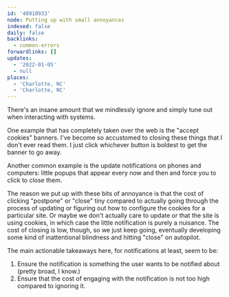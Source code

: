```yaml
---
id: '40910933'
node: Putting up with small annoyances
indexed: false
daily: false
backlinks:
  - common-errors
forwardlinks: []
updates:
  - '2022-01-05'
  - null
places:
  - 'Charlotte, NC'
  - 'Charlotte, NC'
---
```

There's an insane amount that we mindlessly ignore and simply tune out when interacting with systems. 

One example that has completely taken over the web is the "accept cookies" banners. I've become so accustomed to closing these things that I don't ever read them. I just click whichever button is boldest to get the banner to go away. 

Another common example is the update notifications on phones and computers: little popups that appear every now and then and force you to click to close them. 

The reason we put up with these bits of annoyance is that the cost of clicking "postpone" or "close" tiny compared to actually going through the process of updating or figuring out how to configure the cookies for a particular site. Or maybe we don't actually care to update or that the site is using cookies, in which case the little notification is purely a nuisance. The cost of closing is low, though, so we just keep going, eventually developing some kind of inattentional blindness and hitting "close" on autopilot. 

The main actionable takeaways here, for notifications at least, seem to be:

1. Ensure the notification is something the user wants to be notified about (pretty broad, I know.)
2. Ensure that the cost of engaging with the notification is not too high compared to ignoring it. 


